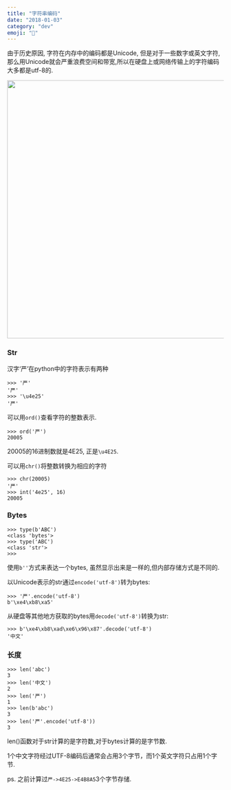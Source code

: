 ```yaml
---
title: "字符串编码"
date: "2018-01-03"
category: "dev"
emoji: "🐳"
---
```


由于历史原因, 字符在内存中的编码都是Unicode, 但是对于一些数字或英文字符, 那么用Unicode就会严重浪费空间和带宽,所以在硬盘上或网络传输上的字符编码大多都是utf-8的.

<img src="https://raw.githubusercontent.com/FaiChou/faichou.github.io/master/img/qiniu/markdown/1514970056406.png" width="600"/>

### Str

汉字‘严’在python中的字符表示有两种

```
>>> '严'
'严'
>>> '\u4e25'
'严'
```

可以用`ord()`查看字符的整数表示.

```
>>> ord('严')
20005
```

20005的16进制数就是4E25, 正是`\u4E25`.

可以用`chr()`将整数转换为相应的字符

```
>>> chr(20005)
'严'
>>> int('4e25', 16)
20005
```

### Bytes

```
>>> type(b'ABC')
<class 'bytes'>
>>> type('ABC')
<class 'str'>
>>>
```

使用`b''`方式来表达一个bytes, 虽然显示出来是一样的,但内部存储方式是不同的.

以Unicode表示的str通过`encode('utf-8')`转为bytes:

```
>>> '严'.encode('utf-8')
b'\xe4\xb8\xa5'
```

从硬盘等其他地方获取的bytes用`decode('utf-8')`转换为str:

```
>>> b'\xe4\xb8\xad\xe6\x96\x87'.decode('utf-8')
'中文'
```

### 长度

```
>>> len('abc')
3
>>> len('中文')
2
>>> len('严')
1
>>> len(b'abc')
3
>>> len('严'.encode('utf-8'))
3
```
len()函数对于str计算的是字符数,对于bytes计算的是字节数.

1个中文字符经过UTF-8编码后通常会占用3个字节，而1个英文字符只占用1个字节.

ps. 之前计算过`严->4E25->E4B8A5`3个字节存储.


